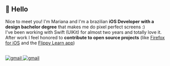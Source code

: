 ## 🌼 Hello
Nice to meet you! I'm Mariana and I'm a brazilian **iOS Developer with a design bachelor degree** that makes me do pixel perfect screens :) <br>
I've been working with Swift (UIKit) for almost two years and totally love it. <br>
After work I feel honored to **contribute to open source projects** (like <a href="https://github.com/mozilla-mobile/firefox-ios">Firefox for iOS</a> and the <a href="https://github.com/misteu/VocabularyTraining">Flippy Learn app</a>) <br>
<br>
<p align="left"> 
<a href="mailto:marilemosbrasil@gmail.com">
		<img src="https://img.shields.io/badge/Gmail-D14836?style=for-the-badge&logo=gmail&logoColor=white" alt="gmail"/>
	</a>
	<a href="https://www.linkedin.com/in/nayushi/">
		<img src="https://img.shields.io/badge/LinkedIn-0077B5?style=for-the-badge&logo=linkedin&logoColor=white" alt="gmail"/>
	</a>
</p>
